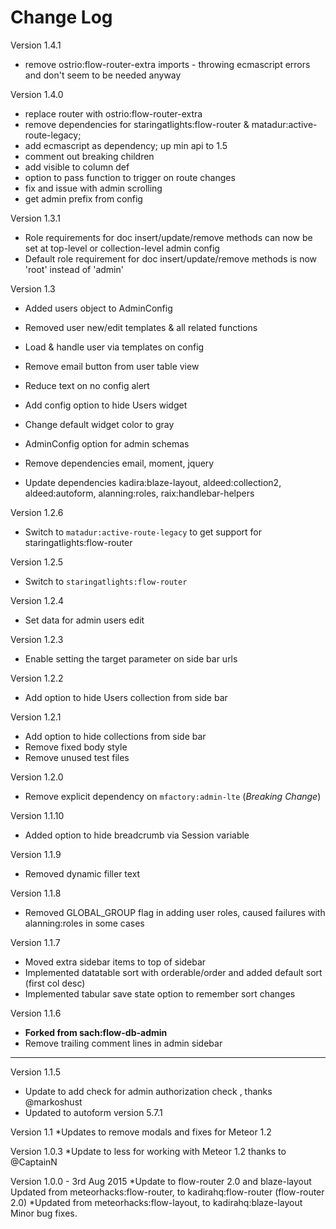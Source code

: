 # Change Log

Version 1.4.1

* remove ostrio:flow-router-extra imports - throwing ecmascript errors and don't seem to be needed anyway

Version 1.4.0

* replace router with ostrio:flow-router-extra
* remove dependencies for staringatlights:flow-router & matadur:active-route-legacy;
* add ecmascript as dependency; up min api to 1.5
* comment out breaking children
* add visible to column def
* option to pass function to trigger on route changes
* fix and issue with admin scrolling
* get admin prefix from config

Version 1.3.1

* Role requirements for doc insert/update/remove methods can now be set at top-level or collection-level admin config
* Default role requirement for doc insert/update/remove methods is now 'root' instead of 'admin'

Version 1.3

* Added users object to AdminConfig
* Removed user new/edit templates & all related functions
* Load & handle user via templates on config
* Remove email button from user table view
* Reduce text on no config alert
* Add config option to hide Users widget
* Change default widget color to gray
* AdminConfig option for admin schemas

* Remove dependencies email, moment, jquery
* Update dependencies kadira:blaze-layout, aldeed:collection2, aldeed:autoform, alanning:roles, raix:handlebar-helpers

Version 1.2.6

* Switch to `matadur:active-route-legacy` to get support for staringatlights:flow-router

Version 1.2.5
* Switch to `staringatlights:flow-router`

Version 1.2.4
* Set data for admin users edit

Version 1.2.3
* Enable setting the target parameter on side bar urls

Version 1.2.2
* Add option to hide Users collection from side bar

Version 1.2.1
* Add option to hide collections from side bar
* Remove fixed body style
* Remove unused test files

Version 1.2.0
* Remove explicit dependency on `mfactory:admin-lte` (*Breaking Change*)

Version 1.1.10
* Added option to hide breadcrumb via Session variable

Version 1.1.9
* Removed dynamic filler text

Version 1.1.8
* Removed GLOBAL_GROUP flag in adding user roles, caused failures with alanning:roles in some cases

Version 1.1.7
* Moved extra sidebar items to top of sidebar
* Implemented datatable sort with orderable/order and added default sort (first col desc)
* Implemented tabular save state option to remember sort changes

Version 1.1.6
* **Forked from sach:flow-db-admin**
* Remove trailing comment lines in admin sidebar

------

Version 1.1.5

* Update to add check for admin authorization check , thanks @markoshust
* Updated to autoform version 5.7.1

Version 1.1
*Updates to remove modals and fixes for Meteor 1.2

Version 1.0.3
*Update to less for working with Meteor 1.2 thanks to @CaptainN

Version 1.0.0 - 3rd Aug 2015
*Update to flow-router 2.0 and blaze-layout Updated from meteorhacks:flow-router, to kadirahq:flow-router (flow-router 2.0)
*Updated from meteorhacks:flow-layout, to kadirahq:blaze-layout Minor bug fixes.
